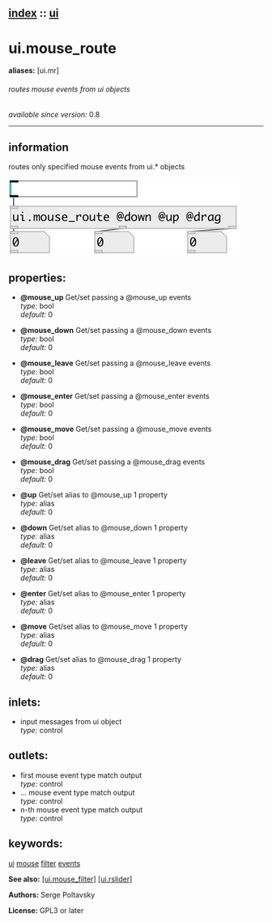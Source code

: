 [index](index.html) :: [ui](category_ui.html)
---

# ui.mouse_route
**aliases:** [ui.mr]


###### routes mouse events from ui objects

*available since version:* 0.8

---


## information
routes only specified mouse events from ui.* objects


[![example](../examples/img/ui.mouse_route.jpg)](../examples/pd/ui.mouse_route.pd)







## properties:

* **@mouse_up** 
Get/set passing a @mouse_up events<br>
_type:_ bool<br>
_default:_ 0<br>

* **@mouse_down** 
Get/set passing a @mouse_down events<br>
_type:_ bool<br>
_default:_ 0<br>

* **@mouse_leave** 
Get/set passing a @mouse_leave events<br>
_type:_ bool<br>
_default:_ 0<br>

* **@mouse_enter** 
Get/set passing a @mouse_enter events<br>
_type:_ bool<br>
_default:_ 0<br>

* **@mouse_move** 
Get/set passing a @mouse_move events<br>
_type:_ bool<br>
_default:_ 0<br>

* **@mouse_drag** 
Get/set passing a @mouse_drag events<br>
_type:_ bool<br>
_default:_ 0<br>

* **@up** 
Get/set alias to @mouse_up 1 property<br>
_type:_ alias<br>
_default:_ 0<br>

* **@down** 
Get/set alias to @mouse_down 1 property<br>
_type:_ alias<br>
_default:_ 0<br>

* **@leave** 
Get/set alias to @mouse_leave 1 property<br>
_type:_ alias<br>
_default:_ 0<br>

* **@enter** 
Get/set alias to @mouse_enter 1 property<br>
_type:_ alias<br>
_default:_ 0<br>

* **@move** 
Get/set alias to @mouse_move 1 property<br>
_type:_ alias<br>
_default:_ 0<br>

* **@drag** 
Get/set alias to @mouse_drag 1 property<br>
_type:_ alias<br>
_default:_ 0<br>



## inlets:

* input messages from ui object<br>
_type:_ control



## outlets:

* first mouse event type match output<br>
_type:_ control
* ... mouse event type match output<br>
_type:_ control
* n-th mouse event type match output<br>
_type:_ control



## keywords:

[ui](keywords/ui.html)
[mouse](keywords/mouse.html)
[filter](keywords/filter.html)
[events](keywords/events.html)



**See also:**
[\[ui.mouse_filter\]](ui.mouse_filter.html)
[\[ui.rslider\]](ui.rslider.html)




**Authors:** Serge Poltavsky




**License:** GPL3 or later





